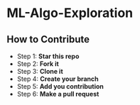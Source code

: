 # ML-Algo-Exploration
## How to Contribute

* Step 1: <b>Star this repo</b>  
* Step 2: <b>Fork it</b>
* Step 3: <b>Clone it</b>
* Step 4: <b>Create your branch</b>  
* Step 5: <b>Add you contribution</b>
* Step 6: <b>Make a pull request</b>